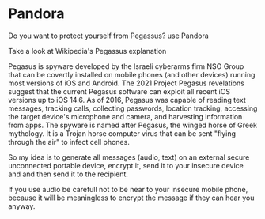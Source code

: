 # Pandora
Do you want to protect yourself from Pegassus? use Pandora

Take a look at Wikipedia's Pegassus explanation

Pegasus is spyware developed by the Israeli cyberarms firm NSO Group that can be covertly installed on mobile phones
(and other devices) running most versions of iOS and Android. The 2021 Project Pegasus revelations suggest that the
current Pegasus software can exploit all recent iOS versions up to iOS 14.6. As of 2016, Pegasus was capable of
reading text messages, tracking calls, collecting passwords, location tracking, accessing the target device's
microphone and camera, and harvesting information from apps. The spyware is named after Pegasus, the winged horse
of Greek mythology. It is a Trojan horse computer virus that can be sent "flying through the air" to infect cell phones.

So my idea is to generate all messages (audio, text) on an external secure unconnected portable device, encrypt it,
send it to your insecure device and and then send it to the recipient.

If you use audio be carefull not to be near to your insecure mobile phone, because it will be meaningless to encrypt the
message if they can hear you anyway.
